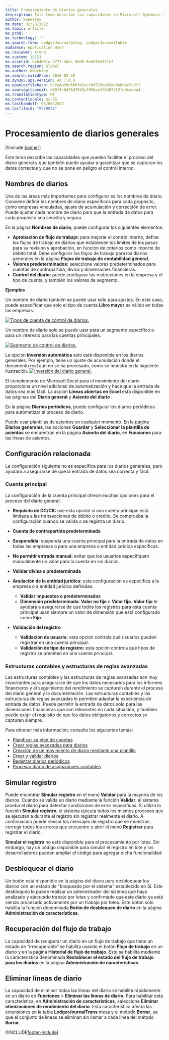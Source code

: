 ```yaml
---
title: Procesamiento de diarios generales
description: Este tema describe las capacidades en Microsoft Dynamics 365 Finance que pueden facilitar el proceso del diario general y que también puede ayudar a garantizar que se capturan los datos correctos y que no se pone en peligro el control interno.
author: kweekley
ms.date: 02/28/2022
ms.topic: article
ms.prod: ''
ms.technology: ''
ms.search.form: LedgerJournalSetup, LedgerJournalTable
audience: Application User
ms.reviewer: kfend
ms.custom: 15721
ms.assetid: b4b406fa-b772-44ec-8dd8-8eb818a921ef
ms.search.region: Global
ms.author: kweekley
ms.search.validFrom: 2016-02-28
ms.dyn365.ops.version: AX 7.0.0
ms.openlocfilehash: 9cfe4af0c666fb2accb6737edb2de6e0b6e7cdf1
ms.sourcegitcommit: e09f5c6d78d7942af950ae3f6407df2fedceeba4
ms.translationtype: HT
ms.contentlocale: es-ES
ms.lasthandoff: 05/06/2022
ms.locfileid: "8720038"
---
```

# <a name="general-journal-processing"></a>Procesamiento de diarios generales

[!include [banner](../includes/banner.md)]

Este tema describe las capacidades que pueden facilitar el proceso del diario general y que también puede ayudar a garantizar que se capturan los datos correctos y que no se pone en peligro el control interno.  

## <a name="journal-names"></a>Nombres de diarios

Una de las áreas más importantes para configurar es los nombres de diario. Conviene definir los nombres de diario específicos para cada propósito, como empresas vinculadas, ajuste de acumulación y corrección de error. Puede ajustar cada nombre de diario para que la entrada de datos para cada propósito sea sencilla y segura. 

En la página **Nombres de diario**, puede configurar los siguientes elementos:

-   **Aprobación de flujo de trabajo:** para mejorar el control interno, defina los flujos de trabajo de diarios que establecen los límites de los pasos para su revisión y aprobación, en función de criterios como importe de débito total. Debe configurar los flujos de trabajo para los diarios generales en la página **Flujos de trabajo de contabilidad general**.
-   **Valores predeterminados:** seleccione valores predeterminados para cuentas de contrapartida, divisa y dimensiones financieras.
-   **Control del diario:** puede configurar las restricciones en la empresa y el tipo de cuenta, y también los valores de segmento. 

**Ejemplos**

Un nombre de diario también se puede usar solo para ajustes. En este caso, puede especificar que solo el tipo de cuenta **Libro mayor** es válido en todas las empresas. 

[![Tipos de cuenta de control de diarios.](./media/journal-control-account-types1.png)](./media/journal-control-account-types1.png)

Un nombre de diario solo se puede usar para un segmento específico o para un intervalo para las cuentas principales. 

[![Segmento de control de diarios.](./media/journal-control-segment1.png)](./media/journal-control-segment1.png)

La opción **Inversión automática** solo está disponible en los diarios generales. Por ejemplo, tiene un ajuste de acumulación donde el documento real aún no se ha procesado, como se muestra en la siguiente ilustración.
[![Inversión del diario general.](./media/general-journal-reversing1.png)](./media/general-journal-reversing1.png) 

El complemento de Microsoft Excel para el movimiento del diario proporciona un nivel adicional de automatización y hace que la entrada de datos sea más fácil. La acción **Líneas abiertas en Excel** está disponible en las páginas del **Diario general** y **Asiento del diario** . 

En la página **Diarios periódicos**, puede configurar los diarios periódicos para automatizar el proceso de diario. 

Puede usar plantillas de asientos en cualquier momento. En la página **Diarios generales**, las acciones **Guardar** y **Seleccionar la plantilla de asientos** se encuentran en la página **Asiento del diario**, en **Funciones** para las líneas de asientos.

## <a name="related-setup"></a>Configuración relacionada
La configuración siguiente no es específica para los diarios generales, pero ayudará a asegurarse de que la entrada de datos sea correcta y fácil.

### <a name="main-account"></a>Cuenta principal

La configuración de la cuenta principal ofrece muchas opciones para el proceso del diario general:

-   **Requisito de DC/CR:** use esta opción si una cuenta principal está limitada a las transacciones de débito o crédito. Se comprueba la configuración cuando se valida o se registra un diario.

-   **Cuenta de contrapartida predeterminada**
-   **Suspendida:** suspenda una cuenta principal para la entrada de datos en todas las empresas o para una empresa o entidad jurídica específicas.
-   **No permitir entrada manual:** evitar que los usuarios especifiquen manualmente un valor para la cuenta en los diarios.
-   **Validar divisa o predeterminada**
-   **Anulación de la entidad jurídica:** esta configuración es específica a la empresa o a entidad jurídica definidas:
    -   **Validar impuestos o predeterminados**
    -   **Dimensión predeterminada**: **Valor no fijo** o **Valor fijo**. **Valor fijo** le ayudará a asegurarse de que todos los registros para esta cuenta principal usan siempre un valor de dimensión que está configurado como **Fijo**.
-   **Validación del registro**
    -   **Validación de usuario:** esta opción controla qué usuarios pueden registrar en una cuenta principal.
    -   **Validación de tipo de registro:** esta opción controla qué tipos de registro se premiten en una cuenta principal.

### <a name="accounting-structures-and-advanced-rules-structures"></a>Estructuras contables y estructuras de reglas avanzadas

Las estructuras contables y las estructuras de reglas avanzadas son muy importantes para asegurarse de que los datos necesarios para los informes financieros y el seguimiento del rendimiento se capturen durante el proceso del diario general y la documentación. Las estructuras contables y las estructuras de reglas avanzadas le permiten adaptar la experiencia de entrada de datos. Puede permitir la entrada de datos solo para las dimensiones financieras que son relevantes en cada situación, y también puede exigir el requisito de que los datos obligatorios y correctos se capturen siempre.

Para obtener más información, consulte los siguientes temas:
- [Planificar su plan de cuentas](plan-chart-of-accounts.md) 
- [Crear reglas avanzadas para diarios](tasks/create-advanced-rules-journals.md)
- [Creación de un movimiento de diario mediante una plantilla](tasks/create-journal-entry-template.md)
- [Crear y validar diarios](tasks/create-validate-journals.md)
- [Registrar diarios periódicos](tasks/post-periodic-journals.md)
- [Procesar diario de asignaciones contables](tasks/process-ledger-allocation-journal.md)

## <a name="simulate-posting"></a>Simular registro
Puede encontrar **Simular registro** en el menú **Validar** para la mayoría de los diarios. Cuando se valida un diario mediante la función **Validar**, el sistema prueba el diario para detectar condiciones de error específicas. Si utiliza la función **Simular registro**, el sistema ejecuta todos los mismos procesos que se ejecutan a durante el registro sin registrar realmente el diario. A continuación puede revisar los mensajes de registro que se muestran, corregir todos los errores que encuentre y abrir el menú **Registrar** para registrar el diario. 

**Simular el registro** no está disponible para el procesamiento por lotes. Sin embargo, hay un código disponible para simular el registro en lote y los desarrolladores pueden ampliar el código para agregar dicha funcionalidad.  

## <a name="journal-unlock"></a>Desbloquear el diario
Un botón está disponible en la página del diario para desbloquear los diarios con un estado de "bloqueado por el sistema" establecido en Sí. Este desbloqueo lo puede realizar un administrador del sistema que haya analizado y ejecutado trabajo por lotes y confirmado que este diario ya está siendo procesado activamente por un trabajo por lotes. Este botón solo habilita la función denominada **Botón de desbloqueo de diario** en la página **Administración de características**. 

## <a name="workflow-recall"></a>Recuperación del flujo de trabajo 
La capacidad de recuperar un diario en un flujo de trabajo que tiene un estado de “irrecuperable” se habilita usando el botón **Flujo de trabajo** en un diario y en la página **Historial de flujo de trabajo**. Esto se habilita mediante la característica denominada **Restablecer el estado del flujo de trabajo para los diarios** en la página **Administración de características**.

## <a name="delete-journal-lines"></a>Eliminar líneas de diario
La capacidad de eliminar todas las líneas del diario se habilita rápidamente en un diario en **Funciones** > **Eliminar las líneas de diario**. Para habilitar esta característica, en **Administración de características**, seleccione **Eliminar otimizaciones de rendimiento del diario**. Esta característica afecta las extensiones en la tabla **LedgerJournalTrans** mesa y el método **Borrar**, ya que el conjunto de líneas se eliminan sin llamar a cada línea del método **Borrar**. 


[!INCLUDE[footer-include](../../includes/footer-banner.md)]
